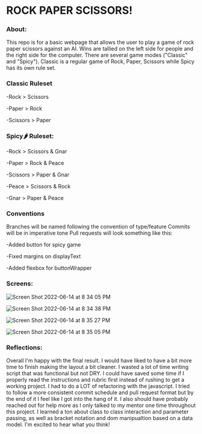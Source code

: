 <h1>ROCK PAPER SCISSORS!</h1>

<h3>About:</h3>
This repo is for a basic webpage that allows the user to play a game of rock paper scissors against an AI. Wins are tallied on the left side for people and the right side for the computer. There are several game modes ("Classic" and "Spicy"). Classic is a regular game of Rock, Paper, Scissors while Spicy has its own rule set.

<h3>Classic Ruleset</h3>

 -Rock > Scissors
 
 -Paper > Rock
 
 -Scissors > Paper

<h3>Spicy🌶️ Ruleset:</h3>

-Rock > Scissors & Gnar
 
-Paper > Rock & Peace
 
-Scissors > Paper & Gnar
 
-Peace > Scissors & Rock
 
-Gnar > Paper & Peace


<h3>Conventions</h3>


Branches will be named following the convention of type/feature
Commits will be in imperative tone
Pull requests will look something like this:

-Added button for spicy game

-Fixed margins on displayText

-Added flexbox for buttonWrapper


<h3>Screens:</h3>

![Screen Shot 2022-06-14 at 8 34 05 PM](https://user-images.githubusercontent.com/102932448/173724338-55634f60-d5ce-4f50-93ac-4bd01e105d61.png)

![Screen Shot 2022-06-14 at 8 34 38 PM](https://user-images.githubusercontent.com/102932448/173724412-0373bd7b-aba2-4da1-9853-a59f2d54aa2e.png)

![Screen Shot 2022-06-14 at 8 35 27 PM](https://user-images.githubusercontent.com/102932448/173724515-a38b5b05-9fff-4f4a-b280-97c5ffe691d8.png)

![Screen Shot 2022-06-14 at 8 35 05 PM](https://user-images.githubusercontent.com/102932448/173724475-c4f45c32-bbc4-402e-83b9-7c7b07911dd8.png)




<h3>Reflections:</h3>

Overall I'm happy with the final result. I would have liked to have a bit more time to finish making the layout a bit cleaner. I wasted a lot of time writing script that was functional but not DRY. I could have saved some time if I properly read the instructions and rubric first instead of rushing to get a working project. I had to do a LOT of refactoring with the javascript. I tried to follow a more consistent commit schedule and pull request format but by the end of it I feel like I got into the hang of it. I also should have probably reached out for help more as I only talked to my mentor one time throughout this project. I learned a ton about class to class interaction and parameter passing, as well as bracket notation and dom manipualtion based on a data model. I'm excited to hear what you think!


